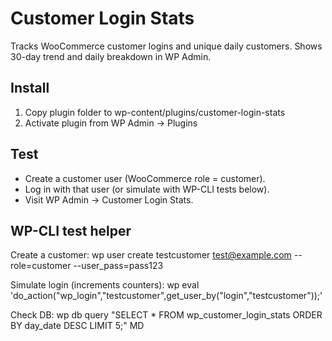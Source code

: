 # Customer Login Stats

Tracks WooCommerce customer logins and unique daily customers. Shows 30-day trend and daily breakdown in WP Admin.

## Install
1. Copy plugin folder to wp-content/plugins/customer-login-stats
2. Activate plugin from WP Admin -> Plugins

## Test
- Create a customer user (WooCommerce role = customer).
- Log in with that user (or simulate with WP-CLI tests below).
- Visit WP Admin -> Customer Login Stats.

## WP-CLI test helper
Create a customer:
  wp user create testcustomer test@example.com --role=customer --user_pass=pass123

Simulate login (increments counters):
  wp eval 'do_action("wp_login","testcustomer",get_user_by("login","testcustomer"));'

Check DB:
  wp db query "SELECT * FROM wp_customer_login_stats ORDER BY day_date DESC LIMIT 5;"
MD
